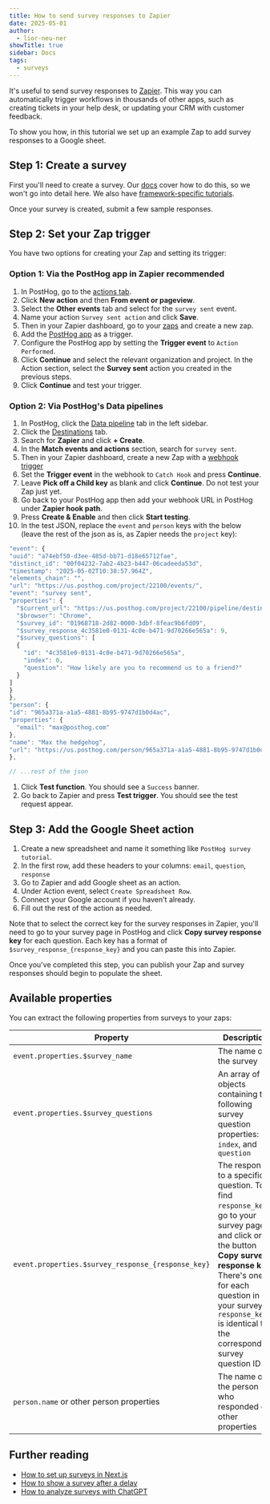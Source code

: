 ```yaml
---
title: How to send survey responses to Zapier
date: 2025-05-01
author:
  - lior-neu-ner
showTitle: true
sidebar: Docs
tags:
  - surveys
---
```


It's useful to send survey responses to [Zapier](https://zapier.com/). This way you can automatically trigger workflows in thousands of other apps, such as creating tickets in your help desk, or updating your CRM with customer feedback.

To show you how, in this tutorial we set up an example Zap to add survey responses to a Google sheet.

## Step 1: Create a survey

First you'll need to create a survey. Our [docs](/docs/surveys/creating-surveys) cover how to do this, so we won't go into detail here. We also have [framework-specific tutorials](/docs/surveys/tutorials#framework-guides).

Once your survey is created, submit a few sample responses.

## Step 2: Set your Zap trigger

You have two options for creating your Zap and setting its trigger:

### Option 1: Via the PostHog app in Zapier  <span class="bg-gray-accent-light dark:bg-gray-accent-dark text-gray font-semibold align-middle text-sm p-1 rounded">recommended</span>

1. In PostHog, go to the [actions tab](https://us.posthog.com/project/data-management/actions).
2. Click **New action** and then **From event or pageview**.
3. Select the **Other events** tab and select for the `survey sent` event.
4. Name your action `Survey sent action` and click **Save**.
5. Then in your Zapier dashboard, go to your [zaps](https://zapier.com/app/assets/zaps) and create a new zap.
6. Add the [PostHog app](https://zapier.com/apps/posthog/integrations/webhook) as a trigger.
7. Configure the PostHog app by setting the **Trigger event** to `Action Performed`. 
8. Click **Continue** and select the relevant organization and project. In the Action section, select the **Survey sent** action you created in the previous steps.
9. Click  **Continue** and test your trigger.

<ProductScreenshot
  imageLight="https://res.cloudinary.com/dmukukwp6/image/upload/Screenshot_2025_05_02_at_11_21_35_AM_aaca8d5934.png " 
  imageDark="https://res.cloudinary.com/dmukukwp6/image/upload/Screenshot_2025_05_02_at_11_21_35_AM_aaca8d5934.png " 
  alt="Setting up the PostHog app as a trigger in Zapier" 
  classes="rounded"
/>

### Option 2: Via PostHog's Data pipelines

1. In PostHog, click the [Data pipeline](https://us.posthog.com/pipeline/overview) tab in the left sidebar.
2. Click the [Destinations](https://us.posthog.com/pipeline/destinations) tab.
3. Search for **Zapier** and click **+ Create**.
4. In the **Match events and actions** section, search for `survey sent`.
5. Then in your Zapier dashboard, create a new Zap with a [webhook trigger](https://zapier.com/apps/webhook/integrations)
6. Set the **Trigger event** in the webhook to `Catch Hook` and press **Continue**.
7. Leave **Pick off a Child key** as blank and click **Continue**. Do not test your Zap just yet.
8. Go back to your PostHog app then add your webhook URL in PostHog under **Zapier hook path**.
9. Press **Create & Enable** and then click **Start testing**.
10. In the test JSON, replace the `event` and `person` keys with the below (leave the rest of the json as is, as Zapier needs the `project` key):

```js
"event": {
"uuid": "a74ebf50-d3ee-485d-bb71-d18e65712fae",
"distinct_id": "00f04232-7ab2-4b23-b447-06cadeeda53d",
"timestamp": "2025-05-02T10:38:57.964Z",
"elements_chain": "",
"url": "https://us.posthog.com/project/22100/events/",
"event": "survey sent",
"properties": {
  "$current_url": "https://us.posthog.com/project/22100/pipeline/destinations/hog-0196908f-5715-0000-0c61-58b9e9994d38/configuration",
  "$browser": "Chrome",
  "$survey_id": "01968718-2d82-0000-3dbf-8feac9b6fd09",
  "$survey_response_4c3581e0-0131-4c0e-b471-9d70266e565a": 9,
  "$survey_questions": [
  {
    "id": "4c3581e0-0131-4c0e-b471-9d70266e565a",
    "index": 0,
    "question": "How likely are you to recommend us to a friend?"
  }
]
}
},
"person": {
"id": "965a371a-a1a5-4881-8b95-9747d1b0d4ac",
"properties": {
  "email": "max@posthog.com"
},
"name": "Max the hedgehog",
"url": "https://us.posthog.com/person/965a371a-a1a5-4881-8b95-9747d1b0d4ac"
},

// ...rest of the json
```

1.  Click **Test function**. You should see a `Success` banner.
2.  Go back to Zapier and press **Test trigger**. You should see the test request appear.

<ProductScreenshot
  imageLight="https://res.cloudinary.com/dmukukwp6/image/upload/Screenshot_2025_05_02_at_11_55_03_AM_be9092dc5d.png" 
  imageDark="https://res.cloudinary.com/dmukukwp6/image/upload/Screenshot_2025_05_02_at_11_55_03_AM_be9092dc5d.png" 
  alt="Setting up the webhook trigger in Zapier using PostHog CDP" 
  classes="rounded"
/>

## Step 3: Add the Google Sheet action

1. Create a new spreadsheet and name it something like `PostHog survey tutorial`.
2. In the first row, add these headers to your columns: `email`, `question`, `response`
3. Go to Zapier and add Google sheet as an action.
4. Under Action event, select `Create Spreadsheet Row`.
5. Connect your Google account if you haven't already.
6. Fill out the rest of the action as needed.

Note that to select the correct key for the survey responses in Zapier, you'll need to go to your survey page in PostHog and click **Copy survey response key** for each question. Each key has a format of `$survey_response_{response_key}` and you can paste this into Zapier.

Once you've completed this step, you can publish your Zap and survey responses should begin to populate the sheet.

## Available properties

You can extract the following properties from surveys to your zaps:

| Property | Description |
|----------|-------------|
| `event.properties.$survey_name` | The name of the survey |
| `event.properties.$survey_questions` | An array of objects containing the following survey question properties: `id`, `index`, and `question` |
| `event.properties.$survey_response_{response_key}` | The response to a specific question. To find `response_key`, go to your survey page and click on the button **Copy survey response key**. There's one for each question in your survey. `response_key` is identical to the corresponding survey question ID |
| `person.name` or other person properties | The name of the person who responded or other properties |

## Further reading

- [How to set up surveys in Next.js](/tutorials/nextjs-surveys)
- [How to show a survey after a delay](/tutorials/delayed-survey)
- [How to analyze surveys with ChatGPT](/tutorials/analyze-surveys-with-chatgpt)

<NewsletterForm />

